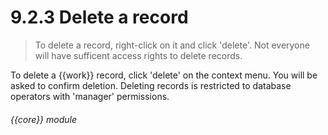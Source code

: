 # 9.2.3    Delete a record

> To delete a record, right-click on it and click 'delete'. Not everyone will have sufficent access rights to delete records. 

To delete a {{work}} record, click 'delete' on the context menu. You will be asked to confirm deletion. Deleting records is restricted to database operators with 'manager' permissions. 

###### {{core}} module

